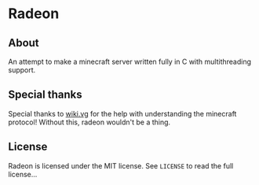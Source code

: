 # Radeon
## About
An attempt to make a minecraft server written fully in C with multithreading support.
## Special thanks
Special thanks to [wiki.vg](https://wiki.vg/Protocol) for the help with understanding the minecraft protocol! Without this, radeon wouldn't be a thing.
## License
Radeon is licensed under the MIT license. See `LICENSE` to read the full license...